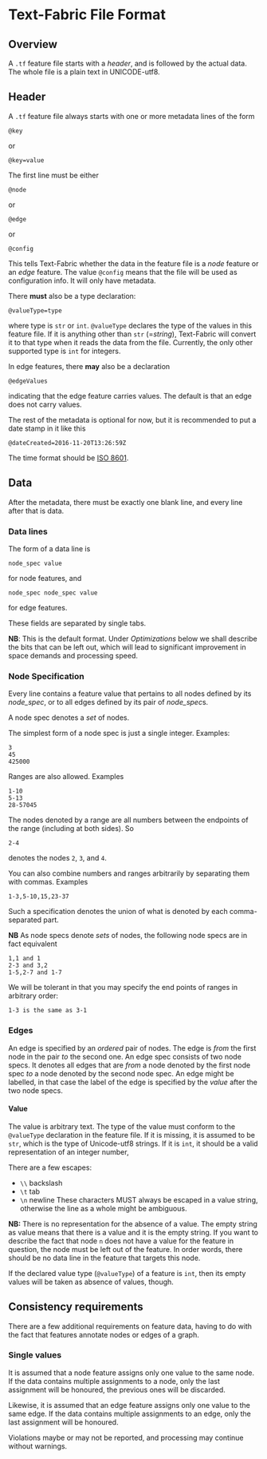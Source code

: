 # Text-Fabric File Format

## Overview

A `.tf` feature file starts with a *header*, and is followed by the actual data.
The whole file is a plain text in UNICODE-utf8.

## Header

A `.tf` feature file always starts with one or more metadata lines of the form

```
@key
```

or

```
@key=value
```

The first line must be either

```
@node
```

or

```
@edge
```

or

```
@config
```

This tells Text-Fabric whether the data in the feature file is a *node* feature
or an *edge* feature. The value `@config` means that the file will be used as
configuration info. It will only have metadata.

There **must** also be a type declaration:

```
@valueType=type
```

where type is `str` or `int`. `@valueType` declares the type of the values in
this feature file. If it is anything other than `str` (=*string*), Text-Fabric
will convert it to that type when it reads the data from the file. Currently,
the only other supported type is `int` for integers.

In edge features, there **may** also be a declaration

```
@edgeValues
```

indicating that the edge feature carries values. The default is that an edge
does not carry values.

The rest of the metadata is optional for now, but it is recommended to put a
date stamp in it like this

```
@dateCreated=2016-11-20T13:26:59Z
```

The time format should be [ISO 8601](https://en.wikipedia.org/wiki/ISO_8601).

## Data

After the metadata, there must be exactly one blank line, and every line after
that is data.

### Data lines

The form of a data line is

```
node_spec value
```

for node features, and

```
node_spec node_spec value
```

for edge features.

These fields are separated by single tabs.

**NB**: This is the default format. Under *Optimizations* below we shall
describe the bits that can be left out, which will lead to significant
improvement in space demands and processing speed.

### Node Specification

Every line contains a feature value that pertains to all nodes defined by its
*node_spec*, or to all edges defined by its pair of *node_spec*s.

A node spec denotes a *set* of nodes.

The simplest form of a node spec is just a single integer. Examples:

```
3
45
425000
```

Ranges are also allowed. Examples

```
1-10
5-13
28-57045
```

The nodes denoted by a range are all numbers between the endpoints of the range
(including at both sides). So

```
2-4
```

denotes the nodes `2`, `3`, and `4`.

You can also combine numbers and ranges arbitrarily by separating them with
commas. Examples

```
1-3,5-10,15,23-37
```

Such a specification denotes the union of what is denoted by each
comma-separated part.

**NB** As node specs denote *sets* of nodes, the following node specs are in
fact equivalent

```
1,1 and 1
2-3 and 3,2
1-5,2-7 and 1-7
```

We will be tolerant in that you may specify the end points of ranges in
arbitrary order:

```
1-3 is the same as 3-1
```

### Edges

An edge is specified by an *ordered* pair of nodes. The edge is *from* the first
node in the pair *to* the second one. An edge spec consists of two node specs.
It denotes all edges that are *from* a node denoted by the first node spec *to*
a node denoted by the second node spec. An edge might be labelled, in that case
the label of the edge is specified by the *value* after the two node specs.

#### Value

The value is arbitrary text. The type of the value must conform to the
`@valueType` declaration in the feature file. If it is missing, it is assumed to
be `str`, which is the type of Unicode-utf8 strings. If it is `int`, it should
be a valid representation of an integer number,

There are a few escapes:

*   `\\` backslash
*   `\t` tab
*   `\n` newline These characters MUST always be escaped in a value string,
    otherwise the line as a whole might be ambiguous.

**NB:** There is no representation for the absence of a value. The empty string
as value means that there is a value and it is the empty string. If you want to
describe the fact that node `n` does not have a value for the feature in
question, the node must be left out of the feature. In order words, there should
be no data line in the feature that targets this node.

If the declared value type (`@valueType`) of a feature is `int`, then its empty
values will be taken as absence of values, though.

## Consistency requirements

There are a few additional requirements on feature data, having to do with the
fact that features annotate nodes or edges of a graph.

### Single values

It is assumed that a node feature assigns only one value to the same node. If
the data contains multiple assignments to a node, only the last assignment will
be honoured, the previous ones will be discarded.

Likewise, it is assumed that an edge feature assigns only one value to the same
edge. If the data contains multiple assignments to an edge, only the last
assignment will be honoured.

Violations maybe or may not be reported, and processing may continue without
warnings.
